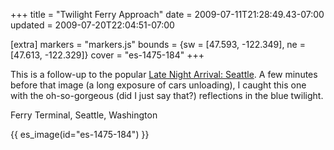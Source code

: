 +++
title = "Twilight Ferry Approach"
date = 2009-07-11T21:28:49.43-07:00
updated = 2009-07-20T22:04:51-07:00

[extra]
markers = "markers.js"
bounds = {sw = [47.593, -122.349], ne = [47.613, -122.329]}
cover = "es-1475-184"
+++

This is a follow-up to the popular [Late Night Arrival: Seattle](../07-11-late-night-arrival-seattle/). A few minutes before that image (a long exposure of cars unloading), I caught this one with the oh-so-gorgeous (did I just say that?) reflections in the blue twilight.

<!-- more -->

Ferry Terminal, Seattle, Washington

{{ es_image(id="es-1475-184") }}
